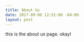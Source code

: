 ```yaml
---
title: About Us
date: 2017-09-06 12:51:00 -04:00
layout: post
---
```


this is the about us page. okay!